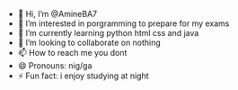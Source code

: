 - 👋 Hi, I’m @AmineBA7
- 👀 I’m interested in porgramming to prepare for my exams
- 🌱 I’m currently learning python html css and java
- 💞️ I’m looking to collaborate on nothing
- 📫 How to reach me you dont
- 😄 Pronouns: nig/ga
- ⚡ Fun fact: i enjoy studying at night

<!---
AmineBA7/AmineBA7 is a ✨ special ✨ repository because its `README.md` (this file) appears on your GitHub profile.
You can click the Preview link to take a look at your changes.
--->
